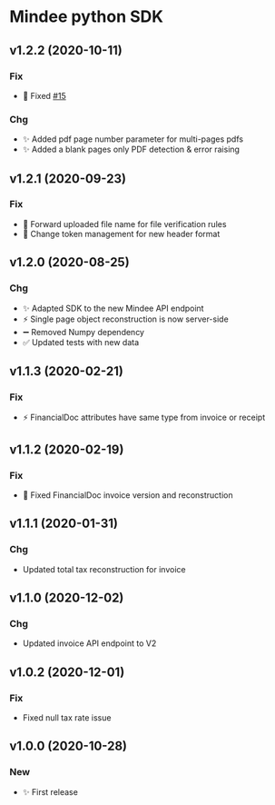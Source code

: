 # Mindee python SDK

## v1.2.2 (2020-10-11)

### Fix

*  🐛 Fixed [#15](https://github.com/mindee/mindee-api-python/issues/15)

### Chg

* ✨ Added pdf page number parameter for multi-pages pdfs
* ✨ Added a blank pages only PDF detection & error raising


## v1.2.1 (2020-09-23)

### Fix

* :bug: Forward uploaded file name for file verification rules
* :bug: Change token management for new header format

## v1.2.0 (2020-08-25)

### Chg

* :sparkles: Adapted SDK to the new Mindee API endpoint
* :zap: Single page object reconstruction is now server-side
* :heavy_minus_sign: Removed Numpy dependency
* :white_check_mark: Updated tests with new data

## v1.1.3 (2020-02-21)

### Fix

* :zap: FinancialDoc attributes have same type from invoice or receipt

## v1.1.2 (2020-02-19)

### Fix

* :bug: Fixed FinancialDoc invoice version and reconstruction

## v1.1.1 (2020-01-31)

### Chg

* Updated total tax reconstruction for invoice

## v1.1.0 (2020-12-02)

### Chg

* Updated invoice API endpoint to V2

## v1.0.2 (2020-12-01)

### Fix

* Fixed null tax rate issue

## v1.0.0 (2020-10-28)

### New

* ✨ First release